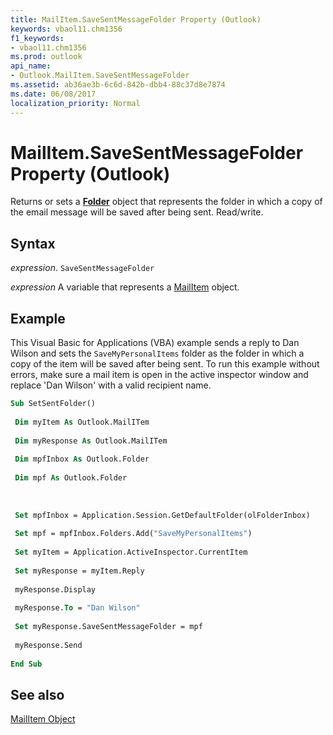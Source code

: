 ```yaml
---
title: MailItem.SaveSentMessageFolder Property (Outlook)
keywords: vbaol11.chm1356
f1_keywords:
- vbaol11.chm1356
ms.prod: outlook
api_name:
- Outlook.MailItem.SaveSentMessageFolder
ms.assetid: ab36ae3b-6c6d-842b-dbb4-88c37d8e7874
ms.date: 06/08/2017
localization_priority: Normal
---
```



# MailItem.SaveSentMessageFolder Property (Outlook)

Returns or sets a  **[Folder](Outlook.Folder.md)** object that represents the folder in which a copy of the email message will be saved after being sent. Read/write.


## Syntax

_expression_. `SaveSentMessageFolder`

_expression_ A variable that represents a [MailItem](./Outlook.MailItem.md) object.


## Example

This Visual Basic for Applications (VBA) example sends a reply to Dan Wilson and sets the  `SaveMyPersonalItems` folder as the folder in which a copy of the item will be saved after being sent. To run this example without errors, make sure a mail item is open in the active inspector window and replace 'Dan Wilson' with a valid recipient name.


```vb
Sub SetSentFolder() 
 
 Dim myItem As Outlook.MailITem 
 
 Dim myResponse As Outlook.MailITem 
 
 Dim mpfInbox As Outlook.Folder 
 
 Dim mpf As Outlook.Folder 
 
 
 
 Set mpfInbox = Application.Session.GetDefaultFolder(olFolderInbox) 
 
 Set mpf = mpfInbox.Folders.Add("SaveMyPersonalItems") 
 
 Set myItem = Application.ActiveInspector.CurrentItem 
 
 Set myResponse = myItem.Reply 
 
 myResponse.Display 
 
 myResponse.To = "Dan Wilson" 
 
 Set myResponse.SaveSentMessageFolder = mpf 
 
 myResponse.Send 
 
End Sub
```


## See also


[MailItem Object](Outlook.MailItem.md)

